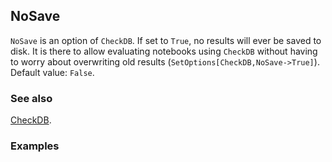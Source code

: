 ## NoSave

`NoSave` is an option of `CheckDB`. If set to `True`, no results will ever be saved to disk. It is there to allow evaluating notebooks using `CheckDB` without having to worry about overwriting old results (`SetOptions[CheckDB,NoSave->True]`).  Default value: `False`.

### See also

[CheckDB](CheckDB).

### Examples